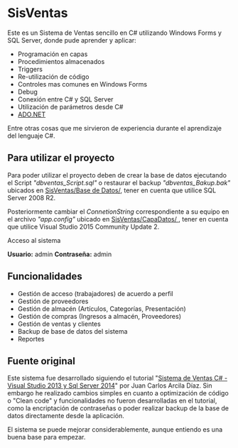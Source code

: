 # SisVentas
Este es un Sistema de Ventas sencillo en C# utilizando Windows Forms y SQL Server, donde pude aprender y aplicar:
* Programación en capas
* Procedimientos almacenados
* Triggers
* Re-utilización de código
* Controles mas comunes en Windows Forms
* Debug
* Conexión entre C# y SQL Server
* Utilización de parámetros desde C#
* [ADO.NET](https://docs.microsoft.com/en-us/dotnet/framework/data/adonet/ "ADO.NET")

Entre otras cosas que me sirvieron de experiencia durante el aprendizaje del lenguaje C#.

## Para utilizar el proyecto 
Para poder utilizar el proyecto deben de crear la base de datos ejecutando el Script _"dbventas_Script.sql"_ o restaurar el backup _"dbventas_Bakup.bak"_ ubicados en [SisVentas/Base de Datos/](https://github.com/robertlluberes/SisVentas/tree/master/Base%20de%20Datos "Base de Datos"), tener en cuenta que utilice SQL Server 2008 R2.

Posteriormente cambiar el _ConnetionString_ correspondiente a su equipo en el archivo _"app.config"_ ubicado en [ SisVentas/CapaDatos/
](https://github.com/robertlluberes/SisVentas/tree/master/CapaDatos), tener en cuenta que utilice Visual Studio 2015 Community Update 2.

Acceso al sistema

**Usuario:** admin
**Contraseña:** admin

## Funcionalidades
* Gestión de acceso (trabajadores) de acuerdo a perfil
* Gestión de proveedores
* Gestión de almacén (Artículos, Categorías, Presentación)
* Gestión de compras (Ingresos a almacén, Proveedores)
* Gestión de ventas y clientes
* Backup de base de datos del sistema
* Reportes

## Fuente original
Este sistema fue desarrollado siguiendo el tutorial "[Sistema de Ventas C# - Visual Studio 2013 y Sql Server 2014](https://www.youtube.com/playlist?list=PLZPrWDz1Molqn16IORKg8nFYTejgYCHJp)" por Juan Carlos Arcila Díaz. Sin embargo he realizado cambios simples en cuanto a optimización de código o "Clean code" y funcionalidades no fueron desarrolladas en el tutorial, como la encriptación de contraseñas o poder realizar backup de la base de datos directamente desde la aplicación.

El sistema se puede mejorar considerablemente, aunque entiendo es una buena base para empezar.
